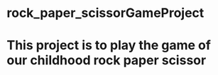 # rock_paper_scissorGameProject 
# This project is to play the game of our childhood  rock paper scissor
